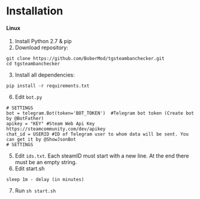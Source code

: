 # Installation
#### Linux
1. Install Python 2.7 & pip
2. Download repository:
```
git clone https://github.com/BoberMod/tgsteambanchecker.git
cd tgsteambanchecker
```
3. Install all dependencies:
```
pip install -r requirements.txt
```
6. Edit ```bot.py```
```
# SETTINGS
bot = telegram.Bot(token='BOT_TOKEN')  #Telegram bot token (Create bot by @BotFather)
apikey = "KEY" #Steam Web Api Key https://steamcommunity.com/dev/apikey
chat_id = USERID #ID of Telegram user to whom data will be sent. You can get it by @ShowJsonBot 
# SETTINGS
```
5. Edit ```ids.txt```.
Each steamID must start with a new line. 
At the end there must be an empty string.
6. Edit start.sh
```
sleep 1m - delay (in minutes)
```
7. Run ```sh start.sh```

